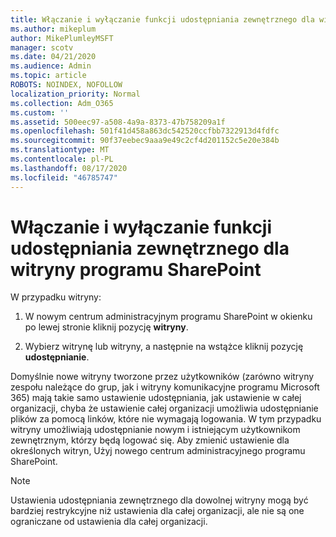 ```yaml
---
title: Włączanie i wyłączanie funkcji udostępniania zewnętrznego dla witryny programu SharePoint
ms.author: mikeplum
author: MikePlumleyMSFT
manager: scotv
ms.date: 04/21/2020
ms.audience: Admin
ms.topic: article
ROBOTS: NOINDEX, NOFOLLOW
localization_priority: Normal
ms.collection: Adm_O365
ms.custom: ''
ms.assetid: 500eec97-a508-4a9a-8373-47b758209a1f
ms.openlocfilehash: 501f41d458a863dc542520ccfbb7322913d4fdfc
ms.sourcegitcommit: 90f37eebec9aaa9e49c2cf4d201152c5e20e384b
ms.translationtype: MT
ms.contentlocale: pl-PL
ms.lasthandoff: 08/17/2020
ms.locfileid: "46785747"
---
```

# <a name="turn-external-sharing-on-or-off-for-a-sharepoint-site"></a>Włączanie i wyłączanie funkcji udostępniania zewnętrznego dla witryny programu SharePoint

W przypadku witryny:
  
1. W nowym centrum administracyjnym programu SharePoint w okienku po lewej stronie kliknij pozycję **witryny**.
    
2. Wybierz witrynę lub witryny, a następnie na wstążce kliknij pozycję **udostępnianie**.
    
Domyślnie nowe witryny tworzone przez użytkowników (zarówno witryny zespołu należące do grup, jak i witryny komunikacyjne programu Microsoft 365) mają takie samo ustawienie udostępniania, jak ustawienie w całej organizacji, chyba że ustawienie całej organizacji umożliwia udostępnianie plików za pomocą linków, które nie wymagają logowania. W tym przypadku witryny umożliwiają udostępnianie nowym i istniejącym użytkownikom zewnętrznym, którzy będą logować się. Aby zmienić ustawienie dla określonych witryn, Użyj nowego centrum administracyjnego programu SharePoint.
  
> [!NOTE]
> Ustawienia udostępniania zewnętrznego dla dowolnej witryny mogą być bardziej restrykcyjne niż ustawienia dla całej organizacji, ale nie są one ograniczane od ustawienia dla całej organizacji. 
  

